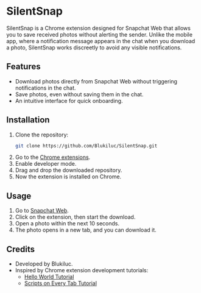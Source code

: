# SilentSnap
SilentSnap is a Chrome extension designed for Snapchat Web that allows you to save received photos without alerting the sender. Unlike the mobile app, where a notification message appears in the chat when you download a photo, SilentSnap works discreetly to avoid any visible notifications.

## Features
- Download photos directly from Snapchat Web without triggering notifications in the chat.
- Save photos, even without saving them in the chat.
- An intuitive interface for quick onboarding.
  
## Installation
1. Clone the repository:
   ```bash
   git clone https://github.com/Blukiluc/SilentSnap.git
2. Go to the [Chrome extensions](chrome://extensions/).
3. Enable developer mode.
4. Drag and drop the downloaded repository.
5. Now the extension is installed on Chrome.

## Usage
1. Go to [Snapchat Web](https://web.snapchat.com/).
2. Click on the extension, then start the download.
3. Open a photo within the next 10 seconds.
4. The photo opens in a new tab, and you can download it.

## Credits
- Developed by Blukiluc.
- Inspired by Chrome extension development tutorials:
  - [Hello World Tutorial](https://developer.chrome.com/docs/extensions/get-started/tutorial/hello-world)
  - [Scripts on Every Tab Tutorial](https://developer.chrome.com/docs/extensions/get-started/tutorial/scripts-on-every-tab)
